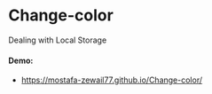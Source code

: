 # Change-color
Dealing with Local Storage
#### Demo:
- https://mostafa-zewail77.github.io/Change-color/
